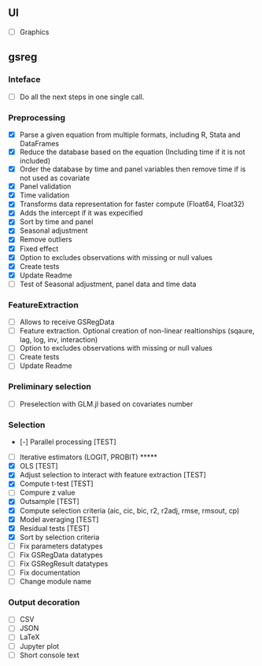 ## UI
 - [ ] Graphics

## gsreg

### Inteface
 - [ ] Do all the next steps in one single call.

### Preprocessing
 - [X] Parse a given equation from multiple formats, including R, Stata and DataFrames
 - [X] Reduce the database based on the equation (Including time if it is not included)
 - [X] Order the database by time and panel variables then remove time if is not used as covariate
 - [X] Panel validation
 - [X] Time validation
 - [X] Transforms data representation for faster compute (Float64, Float32)
 - [X] Adds the intercept if it was expecified
 - [X] Sort by time and panel
 - [X] Seasonal adjustment
 - [X] Remove outliers
 - [X] Fixed effect
 - [X] Option to excludes observations with missing or null values
 - [X] Create tests
 - [X] Update Readme
 - [ ] Test of Seasonal adjustment, panel data and time data
 
### FeatureExtraction
 - [ ] Allows to receive GSRegData
 - [ ] Feature extraction. Optional creation of non-linear realtionships (sqaure, lag, log, inv, interaction)
 - [ ] Option to excludes observations with missing or null values
 - [ ] Create tests
 - [ ] Update Readme

### Preliminary selection
- [ ] Preselection with GLM.jl based on covariates number
 
### Selection
- [-] Parallel processing [TEST]
- [ ] Iterative estimators (LOGIT, PROBIT) *****
- [X] OLS [TEST]
- [X] Adjust selection to interact with feature extraction [TEST]
- [X] Compute t-test [TEST]
- [ ] Compure z value
- [X] Outsample [TEST]
- [X] Compute selection criteria (aic, cic, bic, r2, r2adj, rmse, rmsout, cp)
- [X] Model averaging [TEST]
- [X] Residual tests [TEST]
- [X] Sort by selection criteria
- [ ] Fix parameters datatypes
- [ ] Fix GSRegData datatypes
- [ ] Fix GSRegResult datatypes
- [ ] Fix documentation
- [ ] Change module name

### Output decoration
- [ ] CSV
- [ ] JSON
- [ ] LaTeX
- [ ] Jupyter plot
- [ ] Short console text
